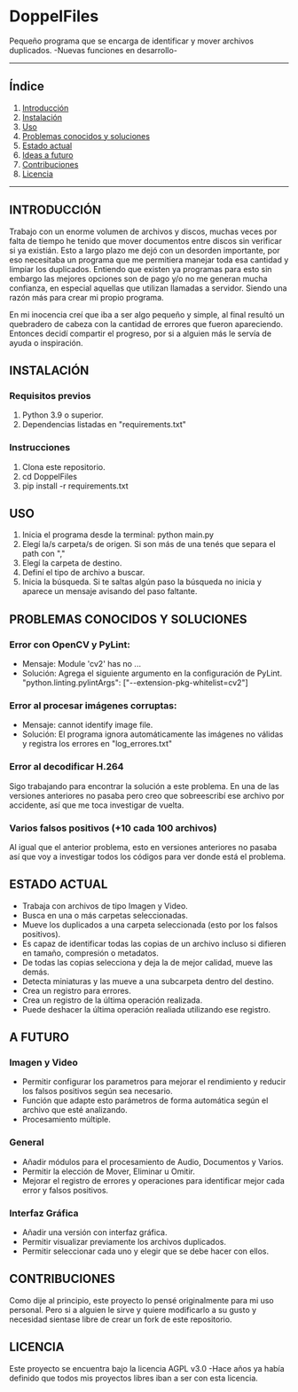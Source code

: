 # DoppelFiles
Pequeño programa que se encarga de identificar y mover archivos duplicados. -Nuevas funciones en desarrollo-

---

## Índice
1. [Introducción](#introducción)
2. [Instalación](#instalación)
3. [Uso](#uso)
4. [Problemas conocidos y soluciones](#problemas-conocidos-y-soluciones)
5. [Estado actual](#estado-actual)
6. [Ideas a futuro](#a-futuro)
7. [Contribuciones](#contribuciones)
8. [Licencia](#licencia)

---

## INTRODUCCIÓN
Trabajo con un enorme volumen de archivos y discos, muchas veces por falta de tiempo he tenido que mover documentos entre discos sin verificar si ya existián.
Esto a largo plazo me dejó con un desorden importante, por eso necesitaba un programa que me permitiera manejar toda esa cantidad y limpiar los duplicados.
Entiendo que existen ya programas para esto sin embargo las mejores opciones son de pago y/o no me generan mucha confianza, en especial aquellas que utilizan llamadas a servidor.
Siendo una razón más para crear mi propio programa.

En mi inocencia creí que iba a ser algo pequeño y simple, al final resultó un quebradero de cabeza con la cantidad de errores que fueron apareciendo. Entonces decidí compartir el progreso,
por si a alguien más le servía de ayuda o inspiración.

## INSTALACIÓN
### Requisitos previos
1. Python 3.9 o superior.
2. Dependencias listadas en "requirements.txt"

### Instrucciones
1. Clona este repositorio.
2. cd DoppelFiles
3. pip install -r requirements.txt

## USO
1. Inicia el programa desde la terminal: python main.py
2. Elegí la/s carpeta/s de origen. Si son más de una tenés que separa el path con ","
3. Elegí la carpeta de destino.
4. Definí el tipo de archivo a buscar.
5. Inicia la búsqueda.
Si te saltas algún paso la búsqueda no inicia y aparece un mensaje avisando del paso faltante.

## PROBLEMAS CONOCIDOS Y SOLUCIONES
### Error con OpenCV y PyLint:
- Mensaje: Module 'cv2' has no ...
- Solución: Agrega el siguiente argumento en la configuración de PyLint. "python.linting.pylintArgs": ["--extension-pkg-whitelist=cv2"]
### Error al procesar imágenes corruptas:
- Mensaje: cannot identify image file.
- Solución: El programa ignora automáticamente las imágenes no válidas y registra los errores en "log_errores.txt"
### Error al decodificar H.264
Sigo trabajando para encontrar la solución a este problema. En una de las versiones anteriores no pasaba pero creo que sobreescribí ese archivo por accidente, así que me toca investigar de vuelta.
### Varios falsos positivos (+10 cada 100 archivos)
Al igual que el anterior problema, esto en versiones anteriores no pasaba así que voy a investigar todos los códigos para ver donde está el problema.

## ESTADO ACTUAL
- Trabaja con archivos de tipo Imagen y Video.
- Busca en una o más carpetas seleccionadas.
- Mueve los duplicados a una carpeta seleccionada (esto por los falsos positivos).
- Es capaz de identificar todas las copias de un archivo incluso si difieren en tamaño, compresión o metadatos.
- De todas las copias selecciona y deja la de mejor calidad, mueve las demás.
- Detecta miniaturas y las mueve a una subcarpeta dentro del destino.
- Crea un registro para errores.
- Crea un registro de la última operación realizada.
- Puede deshacer la última operación realiada utilizando ese registro.

## A FUTURO
### Imagen y Video
- Permitir configurar los parametros para mejorar el rendimiento y reducir los falsos positivos según sea necesario.
- Función que adapte esto parámetros de forma automática según el archivo que esté analizando.
- Procesamiento múltiple.
### General
- Añadir módulos para el procesamiento de Audio, Documentos y Varios.
- Permitir la elección de Mover, Eliminar u Omitir.
- Mejorar el registro de errores y operaciones para identificar mejor cada error y falsos positivos.
### Interfaz Gráfica
- Añadir una versión con interfaz gráfica.
- Permitir visualizar previamente los archivos duplicados.
- Permitir seleccionar cada uno y elegir que se debe hacer con ellos.

## CONTRIBUCIONES
Como dije al principio, este proyecto lo pensé originalmente para mi uso personal. Pero si a alguien le sirve y quiere modificarlo a su gusto y necesidad sientase libre de crear un fork de este repositorio.

## LICENCIA
Este proyecto se encuentra bajo la licencia AGPL v3.0 -Hace años ya había definido que todos mis proyectos libres iban a ser con esta licencia.
